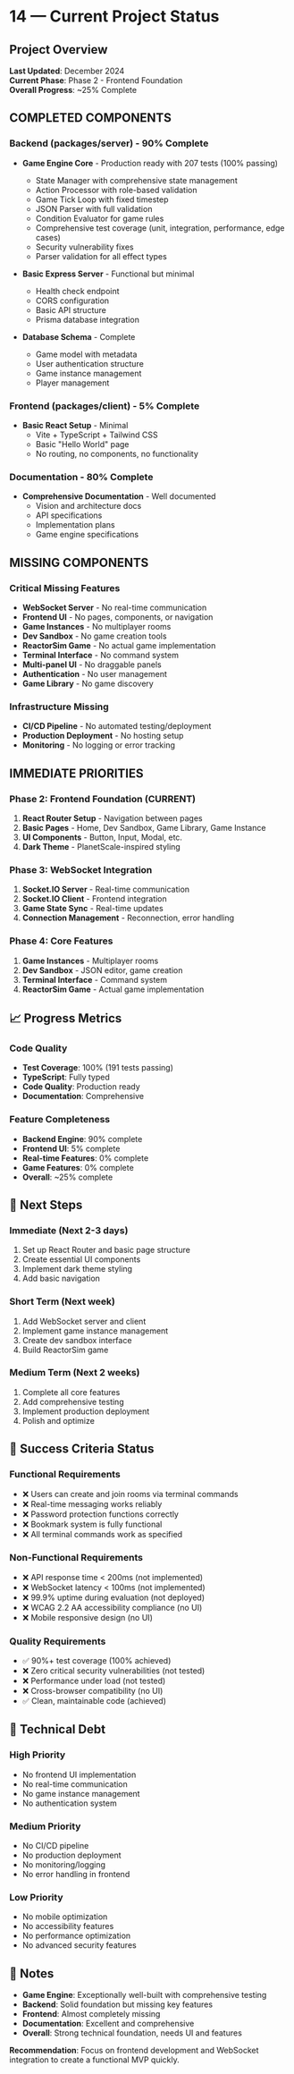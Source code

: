 # 14 — Current Project Status

## Project Overview
**Last Updated**: December 2024  
**Current Phase**: Phase 2 - Frontend Foundation  
**Overall Progress**: ~25% Complete

## COMPLETED COMPONENTS

### Backend (packages/server) - 90% Complete
- **Game Engine Core** - Production ready with 207 tests (100% passing)
  - State Manager with comprehensive state management
  - Action Processor with role-based validation
  - Game Tick Loop with fixed timestep
  - JSON Parser with full validation
  - Condition Evaluator for game rules
  - Comprehensive test coverage (unit, integration, performance, edge cases)
  - Security vulnerability fixes
  - Parser validation for all effect types

- **Basic Express Server** - Functional but minimal
  - Health check endpoint
  - CORS configuration
  - Basic API structure
  - Prisma database integration

- **Database Schema** - Complete
  - Game model with metadata
  - User authentication structure
  - Game instance management
  - Player management

### Frontend (packages/client) - 5% Complete
- **Basic React Setup** - Minimal
  - Vite + TypeScript + Tailwind CSS
  - Basic "Hello World" page
  - No routing, no components, no functionality

### Documentation - 80% Complete
- **Comprehensive Documentation** - Well documented
  - Vision and architecture docs
  - API specifications
  - Implementation plans
  - Game engine specifications

## MISSING COMPONENTS

### Critical Missing Features
- **WebSocket Server** - No real-time communication
- **Frontend UI** - No pages, components, or navigation
- **Game Instances** - No multiplayer rooms
- **Dev Sandbox** - No game creation tools
- **ReactorSim Game** - No actual game implementation
- **Terminal Interface** - No command system
- **Multi-panel UI** - No draggable panels
- **Authentication** - No user management
- **Game Library** - No game discovery

### Infrastructure Missing
- **CI/CD Pipeline** - No automated testing/deployment
- **Production Deployment** - No hosting setup
- **Monitoring** - No logging or error tracking

## IMMEDIATE PRIORITIES

### Phase 2: Frontend Foundation (CURRENT)
1. **React Router Setup** - Navigation between pages
2. **Basic Pages** - Home, Dev Sandbox, Game Library, Game Instance
3. **UI Components** - Button, Input, Modal, etc.
4. **Dark Theme** - PlanetScale-inspired styling

### Phase 3: WebSocket Integration
1. **Socket.IO Server** - Real-time communication
2. **Socket.IO Client** - Frontend integration
3. **Game State Sync** - Real-time updates
4. **Connection Management** - Reconnection, error handling

### Phase 4: Core Features
1. **Game Instances** - Multiplayer rooms
2. **Dev Sandbox** - JSON editor, game creation
3. **Terminal Interface** - Command system
4. **ReactorSim Game** - Actual game implementation

## 📈 **Progress Metrics**

### Code Quality
- **Test Coverage**: 100% (191 tests passing)
- **TypeScript**: Fully typed
- **Code Quality**: Production ready
- **Documentation**: Comprehensive

### Feature Completeness
- **Backend Engine**: 90% complete
- **Frontend UI**: 5% complete
- **Real-time Features**: 0% complete
- **Game Features**: 0% complete
- **Overall**: ~25% complete

## 🚀 **Next Steps**

### Immediate (Next 2-3 days)
1. Set up React Router and basic page structure
2. Create essential UI components
3. Implement dark theme styling
4. Add basic navigation

### Short Term (Next week)
1. Add WebSocket server and client
2. Implement game instance management
3. Create dev sandbox interface
4. Build ReactorSim game

### Medium Term (Next 2 weeks)
1. Complete all core features
2. Add comprehensive testing
3. Implement production deployment
4. Polish and optimize

## 🎯 **Success Criteria Status**

### Functional Requirements
- ❌ Users can create and join rooms via terminal commands
- ❌ Real-time messaging works reliably
- ❌ Password protection functions correctly
- ❌ Bookmark system is fully functional
- ❌ All terminal commands work as specified

### Non-Functional Requirements
- ❌ API response time < 200ms (not implemented)
- ❌ WebSocket latency < 100ms (not implemented)
- ❌ 99.9% uptime during evaluation (not deployed)
- ❌ WCAG 2.2 AA accessibility compliance (no UI)
- ❌ Mobile responsive design (no UI)

### Quality Requirements
- ✅ 90%+ test coverage (100% achieved)
- ❌ Zero critical security vulnerabilities (not tested)
- ❌ Performance under load (not tested)
- ❌ Cross-browser compatibility (no UI)
- ✅ Clean, maintainable code (achieved)

## 🔧 **Technical Debt**

### High Priority
- No frontend UI implementation
- No real-time communication
- No game instance management
- No authentication system

### Medium Priority
- No CI/CD pipeline
- No production deployment
- No monitoring/logging
- No error handling in frontend

### Low Priority
- No mobile optimization
- No accessibility features
- No performance optimization
- No advanced security features

## 📝 **Notes**

- **Game Engine**: Exceptionally well-built with comprehensive testing
- **Backend**: Solid foundation but missing key features
- **Frontend**: Almost completely missing
- **Documentation**: Excellent and comprehensive
- **Overall**: Strong technical foundation, needs UI and features

**Recommendation**: Focus on frontend development and WebSocket integration to create a functional MVP quickly.
